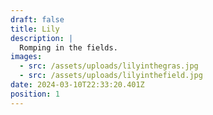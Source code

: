 ```yaml
---
draft: false
title: Lily
description: |
  Romping in the fields. 
images:
  - src: /assets/uploads/lilyinthegras.jpg
  - src: /assets/uploads/lilyinthefield.jpg
date: 2024-03-10T22:33:20.401Z
position: 1
---
```


